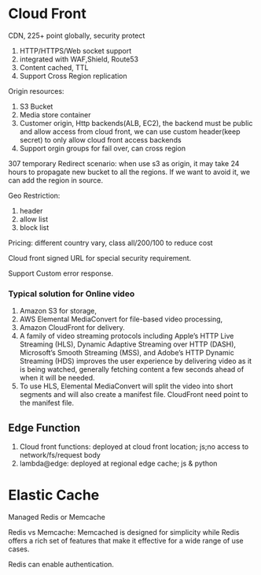 # Cloud Front

CDN, 225+ point globally, security protect

1. HTTP/HTTPS/Web socket support
2. integrated with WAF,Shield, Route53
3. Content cached, TTL
4. Support Cross Region replication

Origin resources:

1. S3 Bucket
2. Media store container
3. Customer origin, Http backends(ALB, EC2), the backend must be public and allow access from cloud front, we can use custom header(keep secret) to only allow cloud front access backends
4. Support orgin groups for fail over, can cross region

307 temporary Redirect scenario: when use s3 as origin, it may take 24 hours to propagate new bucket to all the regions. If we want to avoid it, we can add the region in source.

Geo Restriction:

1. header
2. allow list
3. block list

Pricing: different country vary, class all/200/100 to reduce cost

Cloud front signed URL for special security requirement.

Support Custom error response.

### Typical solution for Online video

1.  Amazon S3 for storage,
2.  AWS Elemental MediaConvert for file-based video processing,
3.  Amazon CloudFront for delivery.
4.  A family of video streaming protocols including Apple’s HTTP Live Streaming (HLS), Dynamic Adaptive Streaming over HTTP (DASH), Microsoft’s Smooth Streaming (MSS), and Adobe’s HTTP Dynamic Streaming (HDS) improves the user experience by delivering video as it is being watched, generally fetching content a few seconds ahead of when it will be needed.
5.  To use HLS, Elemental MediaConvert will split the video into short segments and will also create a manifest file. CloudFront need point to the manifest file.

## Edge Function

1. Cloud front functions: deployed at cloud front location; js;no access to network/fs/request body
2. lambda@edge: deployed at regional edge cache; js & python

# Elastic Cache

Managed Redis or Memcache

Redis vs Memcache: Memcached is designed for simplicity while Redis offers a rich set of features that make it effective for a wide range of use cases.

Redis can enable authentication.

